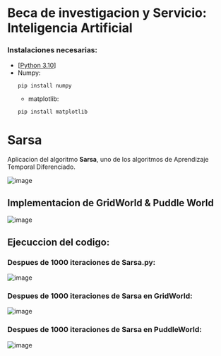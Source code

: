 # Beca de investigacion y Servicio: Inteligencia Artificial

### Instalaciones necesarias:

* [[Python 3.10](https://www.python.org/downloads/release/python-3100/)]
* Numpy:
  ```
  pip install numpy
  ```
  * matplotlib:
  ```
  pip install matplotlib
  ```
  
# Sarsa

Aplicacion del algoritmo **Sarsa**, uno de los algoritmos de Aprendizaje Temporal Diferenciado.

![image](https://user-images.githubusercontent.com/71903793/193478417-f7274d13-fdbb-4101-bfdb-b0889f908355.png)

## Implementacion de GridWorld & Puddle World

![image](reinforcement-learning/temporal-difference-learning/01-sarsa/tests/app_view.png)

## Ejecuccion del codigo:

### Despues de 1000 iteraciones de Sarsa.py:

![image](reinforcement-learning/temporal-difference-learning/01-sarsa/tests/app_view.png)

### Despues de 1000 iteraciones de Sarsa en GridWorld:

![image](reinforcement-learning/temporal-difference-learning/01-sarsa/tests/sarsa-gridworld_1000i.png)

### Despues de 1000 iteraciones de Sarsa en PuddleWorld:

![image](reinforcement-learning/temporal-difference-learning/01-sarsa/tests/sarsa-puddleworld_1000i.png)
